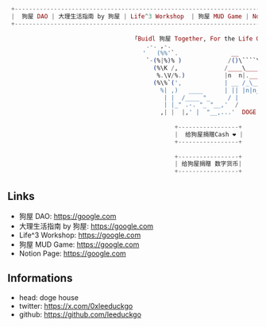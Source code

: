 ```elixir
 +------------------------------------------------------------------------------------------------------------+  
 |  狗屋 DAO | 大理生活指南 by 狗屋 | Life^3 Workshop  | 狗屋 MUD Game | Notion Page |        🦭🦍⭐️☀️ - 🦭🦍⭐️☀️     |
 +------------------------------------------------------------------------------------------------------------+
 
                                   「Buidl 狗屋 Together, For the Life Growth.」
                                       .-. ,-.
                                      '   (%%'`.               __
                                       `-(%|%)% )             /()\````\
                                         (%\K /,             /____\____\
                                          %.\V/%.)           |n  n|.___|
                                         (%\%`(',            | __ /_\___\
                                           %| ,)   ____      | || |n|n_n|
                                            | |  /____ "_     / |
                                            | |_" .-. "_ "__,'  /
                                           ,| |  |,' |  "__,...'  DOGE HOUSE
                                           
                                               +-----------------+
                                               |  给狗屋捐赠Cash ❤️ |
                                               +-----------------+
                                               
                                               +-----------------+                                              
                                               | 给狗屋捐赠 数字货币|
                                               +-----------------+
```

## Links

* 狗屋 DAO: https://google.com
* 大理生活指南 by 狗屋: https://google.com
* Life^3 Workshop: https://google.com
* 狗屋 MUD Game: https://google.com
* Notion Page: https://google.com

## Informations

* head: doge house
* twitter: https://x.com/0xleeduckgo
* github: https://github.com/leeduckgo